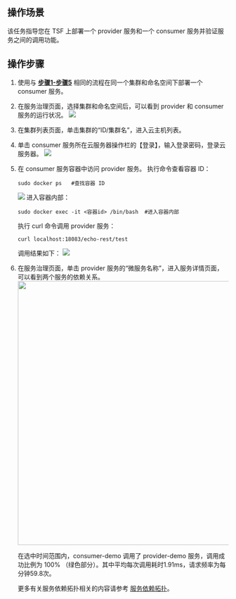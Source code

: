 ## 操作场景

该任务指导您在 TSF 上部署一个 provider 服务和一个 consumer 服务并验证服务之间的调用功能。

## 操作步骤

1. 使用与 **[步骤1-步骤5](https://cloud.tencent.com/document/product/649/55493)** 相同的流程在同一个集群和命名空间下部署一个 consumer 服务。
2. 在服务治理页面，选择集群和命名空间后，可以看到 provider 和 consumer 服务的运行状况。
   ![](https://main.qcloudimg.com/raw/1a511302a1c299eb3ee1111c11161a31.png)
3. 在集群列表页面，单击集群的“ID/集群名”，进入云主机列表。
4. 单击 consumer 服务所在云服务器操作栏的【登录】，输入登录密码，登录云服务器。
   ![](https://main.qcloudimg.com/raw/519997e6aa618bb3024ceb743555a0d6.png)
5. 在 consumer 服务容器中访问 provider 服务。
   执行命令查看容器 ID：
   ```
   sudo docker ps   #查找容器 ID
   ```
   ![](https://main.qcloudimg.com/raw/431898ff44a8568f35bb966417ac0cd9.png)
   进入容器内部：
   ```
   sudo docker exec -it <容器id> /bin/bash  #进入容器内部
   ```
   执行 curl 命令调用 provider 服务：
   ```
   curl localhost:18083/echo-rest/test
   ```
   调用结果如下：
   ![](https://main.qcloudimg.com/raw/de535ca7dc604949ff64379b1a0c67f6.png)
6. 在服务治理页面，单击 provider 服务的“微服务名称”，进入服务详情页面，可以看到两个服务的依赖关系。
	<img src="https://main.qcloudimg.com/raw/559cfbaee573dd6768d9ad946b4889d4.png" width="600px">
	
   在选中时间范围内，consumer-demo 调用了 provider-demo 服务，调用成功比例为 100% （绿色部分）。其中平均每次调用耗时1.91ms，请求频率为每分钟59.8次。

   更多有关服务依赖拓扑相关的内容请参考 [服务依赖拓扑](https://cloud.tencent.com/document/product/649/15544)。

